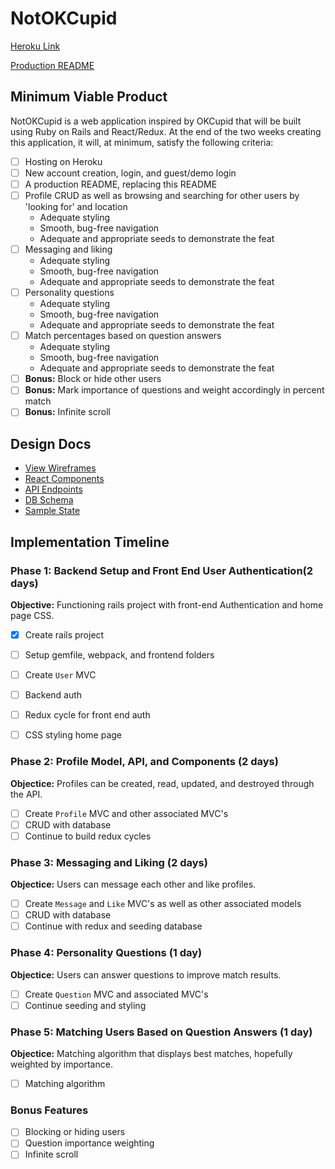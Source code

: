 # NotOKCupid

[Heroku Link](www.heroku.com)

[Production README](https://github.com/wesRobAndSin/NotOKCupid)

## Minimum Viable Product

NotOKCupid is a web application inspired by OKCupid that will be built using Ruby on Rails and React/Redux.  At the end of the two weeks creating this application, it will, at minimum, satisfy the following criteria:

* [ ] Hosting on Heroku
* [ ] New account creation, login, and guest/demo login
* [ ] A production README, replacing this README
* [ ] Profile CRUD as well as browsing and searching for other users by 'looking for' and location
  * Adequate styling
  * Smooth, bug-free navigation
  * Adequate and appropriate seeds to demonstrate the feat
* [ ] Messaging and liking
  * Adequate styling
  * Smooth, bug-free navigation
  * Adequate and appropriate seeds to demonstrate the feat
* [ ] Personality questions
  * Adequate styling
  * Smooth, bug-free navigation
  * Adequate and appropriate seeds to demonstrate the feat
* [ ] Match percentages based on question answers
  * Adequate styling
  * Smooth, bug-free navigation
  * Adequate and appropriate seeds to demonstrate the feat
* [ ] **Bonus:** Block or hide other users
* [ ] **Bonus:** Mark importance of questions and weight accordingly in percent match
* [ ] **Bonus:** Infinite scroll

## Design Docs

- [View Wireframes](wireframes)
- [React Components](components.md)
- [API Endpoints](api-endpoints.md)
- [DB Schema](schema.md)
- [Sample State](sample-state.md)

## Implementation Timeline

### Phase 1: Backend Setup and Front End User Authentication(2 days)
**Objective:** Functioning rails project with front-end Authentication and home page CSS.

* [x] Create rails project
* [ ] Setup gemfile, webpack, and frontend folders
* [ ] Create `User` MVC
* [ ] Backend auth
* [ ] Redux cycle for front end auth
* [ ] CSS styling home page


### Phase 2: Profile Model, API, and Components (2 days)
**Objectice:** Profiles can be created, read, updated, and destroyed through the API.

* [ ] Create `Profile` MVC and other associated MVC's
* [ ] CRUD with database
* [ ] Continue to build redux cycles

### Phase 3: Messaging and Liking (2 days)
**Objectice:** Users can message each other and like profiles.

* [ ] Create `Message` and `Like` MVC's as well as other associated models
* [ ] CRUD with database
* [ ] Continue with redux and seeding database

### Phase 4: Personality Questions (1 day)
**Objectice:** Users can answer questions to improve match results.

* [ ] Create `Question` MVC and associated MVC's
* [ ] Continue seeding and styling

### Phase 5: Matching Users Based on Question Answers (1 day)
**Objectice:** Matching algorithm that displays best matches, hopefully weighted by importance.

* [ ] Matching algorithm

### Bonus Features
* [ ] Blocking or hiding users
* [ ] Question importance weighting
* [ ] Infinite scroll
